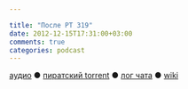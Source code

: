 ```yaml
---

title: "После РТ 319"
date: 2012-12-15T17:31:00+03:00
comments: true
categories: podcast
---
```

[аудио](http://cdn.radio-t.com/rt319post.mp3) ● [пиратский torrent](http://pirates.radio-t.com/torrents/rt319post.mp3.torrent) ● [лог чата](http://chat.radio-t.com/logs/radio-t-319.html) ● [wiki](http://wiki.radio-t.com/%D0%9F%D0%BE%D1%81%D0%BB%D0%B5_%D0%A0%D0%A2_319) <audio src="http://cdn.radio-t.com/rt319post.mp3" preload="none">
